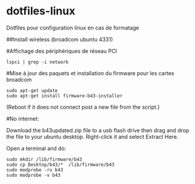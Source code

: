 # dotfiles-linux
Dotfiles pour configuration linux en cas de formatage

##Install wireless (broadcom ubuntu 4331)

#Affichage des périphériques de réseau PCI
```
lspci | grep -i network
```
#Mise à jour des paquets et installation du firmware pour les cartes broadcom

```
sudo apt-get update
sudo apt-get install firmware-b43-installer
```
(Reboot if it does not connect post a new file from the script.)

#No internet:

Download the b43updated.zip file to a usb flash drive then drag and drop the file to your ubuntu desktop. Right-click it and select Extract Here.

Open a terminal and do:
```
sudo mkdir /lib/firmware/b43
sudo cp Desktop/b43/*  /lib/firmware/b43
sudo modprobe -rv b43 
sudo modprobe -v b43
```
